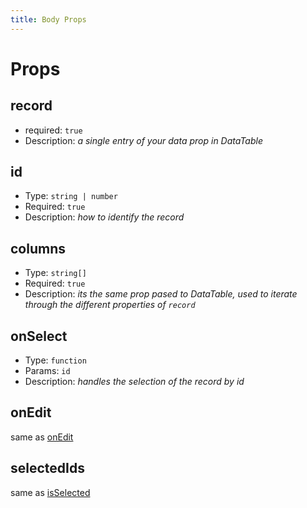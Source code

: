 ```yaml
---
title: Body Props
---
```


# Props

## record
- required: `true`
- Description: _a single entry of your data prop in DataTable_

## id
- Type: `string | number`
- Required: `true`
- Description: _how to identify the record_

## columns
- Type: `string[]`
- Required: `true`
- Description: _its the same prop pased to DataTable, used to iterate through the different properties of `record`_

## onSelect
- Type: `function`
- Params: `id`
- Description: _handles the selection of the record by id_

## onEdit
same as [onEdit](/DataTable/#onEdit)

## selectedIds
same as [isSelected](/DataTable/slots#tablebody-scoped)